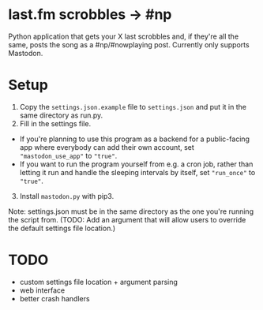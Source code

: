 # last.fm scrobbles -> #np

Python application that gets your X last scrobbles and, if they're all the same, posts the song as a #np/#nowplaying post. Currently only supports Mastodon.

# Setup

1. Copy the ``settings.json.example`` file to ``settings.json`` and put it in the same directory as run.py.
2. Fill in the settings file.
  * If you're planning to use this program as a backend for a public-facing app where everybody can add their own account, set ``"mastodon_use_app"`` to ``"true"``.
  * If you want to run the program yourself from e.g. a cron job, rather than letting it run and handle the sleeping intervals by itself, set ``"run_once"`` to ``"true"``.
3. Install ``mastodon.py`` with pip3.

Note: settings.json must be in the same directory as the one you're running the script from. (TODO: Add an argument that will allow users to override the default settings file location.)

# TODO

- custom settings file location + argument parsing
- web interface
- better crash handlers
